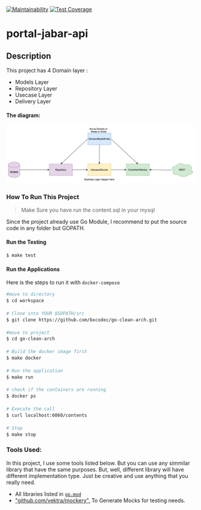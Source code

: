 [![Maintainability](https://api.codeclimate.com/v1/badges/afaeafb0caa35a6463f4/maintainability)](https://codeclimate.com/repos/611626fd92439c0161013db6/maintainability)
[![Test Coverage](https://api.codeclimate.com/v1/badges/afaeafb0caa35a6463f4/test_coverage)](https://codeclimate.com/repos/611626fd92439c0161013db6/test_coverage)

# portal-jabar-api

## Description


This project has 4 Domain layer :

* Models Layer
* Repository Layer
* Usecase Layer
* Delivery Layer

#### The diagram:

![img.png](arch.png)

### How To Run This Project

> Make Sure you have run the content.sql in your mysql


Since the project already use Go Module, I recommend to put the source code in any folder but GOPATH.

#### Run the Testing

```bash
$ make test
```

#### Run the Applications

Here is the steps to run it with `docker-compose`

```bash
#move to directory
$ cd workspace

# Clone into YOUR $GOPATH/src
$ git clone https://github.com/bxcodec/go-clean-arch.git

#move to project
$ cd go-clean-arch

# Build the docker image first
$ make docker

# Run the application
$ make run

# check if the containers are running
$ docker ps

# Execute the call
$ curl localhost:6060/contents

# Stop
$ make stop
```

### Tools Used:

In this project, I use some tools listed below. But you can use any simmilar library that have the same purposes. But,
well, different library will have different implementation type. Just be creative and use anything that you really need.

- All libraries listed in [`go.mod`](https://github.com/bxcodec/go-clean-arch/blob/master/go.mod)
- ["github.com/vektra/mockery".](https://github.com/vektra/mockery) To Generate Mocks for testing needs.
